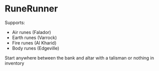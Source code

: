 # RuneRunner
Supports:
- Air runes (Falador)
- Earth runes (Varrock)
- Fire runes (Al Kharid)
- Body runes (Edgeville)

Start anywhere between the bank and altar with a talisman or nothing in inventory

